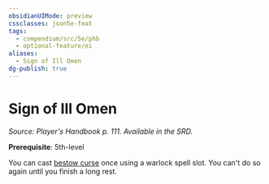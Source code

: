 ```yaml
---
obsidianUIMode: preview
cssclasses: json5e-feat
tags:
  - compendium/src/5e/phb
  - optional-feature/ei
aliases:
  - Sign of Ill Omen
dg-publish: true
---
```

# Sign of Ill Omen
*Source: Player's Handbook p. 111. Available in the SRD.*  

**Prerequisite**: 5th-level

You can cast [bestow curse](/Admin/CLI/spells/bestow-curse.md) once using a warlock spell slot. You can't do so again until you finish a long rest.